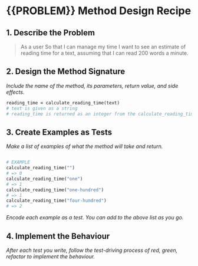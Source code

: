 # {{PROBLEM}} Method Design Recipe

## 1. Describe the Problem

> As a user
> So that I can manage my time
> I want to see an estimate of reading time for a text, assuming that I can read 200 words a minute.

## 2. Design the Method Signature

_Include the name of the method, its parameters, return value, and side effects._

```ruby
reading_time = calculate_reading_time(text) 
# text is given as a string
# reading_time is returned as an integer from the calculate_reading_time method

```

## 3. Create Examples as Tests

_Make a list of examples of what the method will take and return._

```ruby

# EXAMPLE
calculate_reading_time("") 
# => 0
calculate_reading_time("one")
# => 1 
calculate_reading_time("one-hundred")
# => 1
calculate_reading_time("four-hundred")
# => 2

```

_Encode each example as a test. You can add to the above list as you go._

## 4. Implement the Behaviour

_After each test you write, follow the test-driving process of red, green, refactor to implement the behaviour._